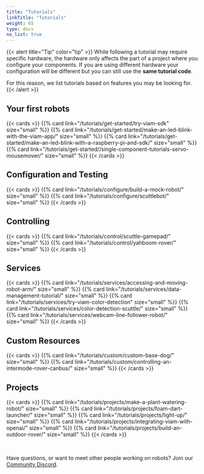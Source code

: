 ```yaml
---
title: "Tutorials"
linkTitle: "Tutorials"
weight: 65
type: docs
no_list: true
---
```


{{< alert title="Tip" color="tip" >}}
While following a tutorial may require specific hardware, the hardware only affects the part of a project where you configure your components.
If you are using different hardware your configuration will be different but you can still use the **same tutorial code**.

For this reason, we list tutorials based on features you may be looking for.
{{< /alert >}}

## Your first robots

{{< cards >}}
    {{% card link="/tutorials/get-started/try-viam-sdk" size="small" %}}
    {{% card link="/tutorials/get-started/make-an-led-blink-with-the-viam-app/" size="small" %}}
    {{% card link="/tutorials/get-started/make-an-led-blink-with-a-raspberry-pi-and-sdk/" size="small" %}}
    {{% card link="/tutorials/get-started//single-component-tutorials-servo-mousemover/" size="small" %}}
{{< /cards >}}

## Configuration and Testing

{{< cards >}}
    {{% card link="/tutorials/configure/build-a-mock-robot/" size="small" %}}
    {{% card link="/tutorials/configure/scuttlebot/" size="small" %}}
{{< /cards >}}

## Controlling

{{< cards >}}
    {{% card link="/tutorials/control/scuttle-gamepad/" size="small" %}}
    {{% card link="/tutorials/control/yahboom-rover/" size="small" %}}
{{< /cards >}}

## Services

{{< cards >}}
    {{% card link="/tutorials/services/accessing-and-moving-robot-arm/" size="small" %}}
    {{% card link="/tutorials/services/data-management-tutorial/" size="small" %}}
    {{% card link="/tutorials/services/try-viam-color-detection" size="small" %}}
    {{% card link="/tutorials/services/color-detection-scuttle/" size="small" %}}
    {{% card link="/tutorials/services/webcam-line-follower-robot/" size="small" %}}
{{< /cards >}}

## Custom Resources

{{< cards >}}
    {{% card link="/tutorials/custom/custom-base-dog/" size="small" %}}
    {{% card link="/tutorials/custom/controlling-an-intermode-rover-canbus/" size="small" %}}
{{< /cards >}}

## Projects

{{< cards >}}
    {{% card link="/tutorials/projects/make-a-plant-watering-robot/" size="small" %}}
    {{% card link="/tutorials/projects/foam-dart-launcher/" size="small" %}}
    {{% card link="/tutorials/projects/light-up/" size="small" %}}
    {{% card link="/tutorials/projects/integrating-viam-with-openai/" size="small" %}}
    {{% card link="/tutorials/projects/build-an-outdoor-rover/" size="small" %}}
{{< /cards >}}

<br>

Have questions, or want to meet other people working on robots? Join our [Community Discord](https://discord.gg/viam).
